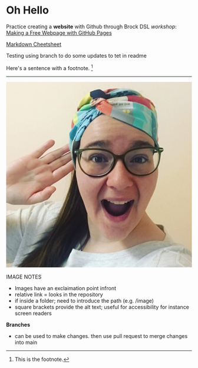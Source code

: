 # Oh Hello

Practice creating a **website** with Github through Brock DSL *workshop*: [Making a Free Webpage with GitHub Pages](https://brockdsl.github.io/Making-a-Free-Webpage-with-GitHub-Pages/)

[Markdown Cheetsheet](https://www.markdownguide.org/cheat-sheet/)

Testing using branch to do some updates to tet in readme

Here's a sentence with a footnote. [^1]

---

![Sam](sam.jpeg)

IMAGE NOTES
- Images have an exclaimation point infront
- relative link = looks in the repository
- if inside a folder; need to introduce the path (e.g. /image)
- square brackets provide the alt text; useful for accessibility for instance screen readers


**Branches**
- can be used to make changes. then use pull request to merge changes into main



[^1]: This is the footnote.
